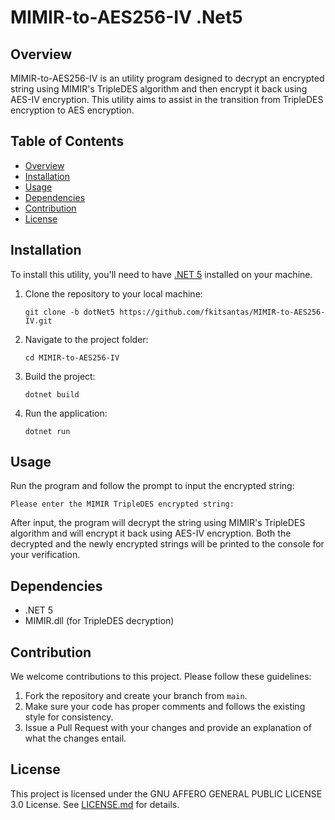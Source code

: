 # MIMIR-to-AES256-IV .Net5

## Overview

MIMIR-to-AES256-IV is an utility program designed to decrypt an encrypted string using MIMIR's TripleDES algorithm and then encrypt it back using AES-IV encryption. This utility aims to assist in the transition from TripleDES encryption to AES encryption.

## Table of Contents

- [Overview](#overview)
- [Installation](#installation)
- [Usage](#usage)
- [Dependencies](#dependencies)
- [Contribution](#contribution)
- [License](#license)

## Installation

To install this utility, you'll need to have [.NET 5](https://dotnet.microsoft.com/download/dotnet/5.0) installed on your machine.

1. Clone the repository to your local machine:

   ```
   git clone -b dotNet5 https://github.com/fkitsantas/MIMIR-to-AES256-IV.git
   ```

2. Navigate to the project folder:

   ```
   cd MIMIR-to-AES256-IV
   ```

3. Build the project:

   ```
   dotnet build
   ```

4. Run the application:

   ```
   dotnet run
   ```

## Usage

Run the program and follow the prompt to input the encrypted string:

```
Please enter the MIMIR TripleDES encrypted string:
```

After input, the program will decrypt the string using MIMIR's TripleDES algorithm and will encrypt it back using AES-IV encryption. Both the decrypted and the newly encrypted strings will be printed to the console for your verification.

## Dependencies

- .NET 5
- MIMIR.dll (for TripleDES decryption)

## Contribution

We welcome contributions to this project. Please follow these guidelines:

1. Fork the repository and create your branch from `main`.
2. Make sure your code has proper comments and follows the existing style for consistency.
3. Issue a Pull Request with your changes and provide an explanation of what the changes entail.
  
## License

This project is licensed under the GNU AFFERO GENERAL PUBLIC LICENSE 3.0 License. See [LICENSE.md](LICENSE.md) for details.
